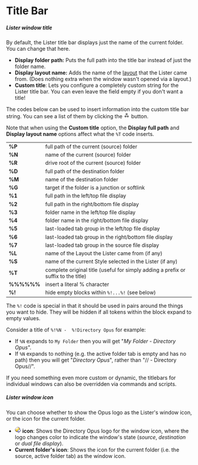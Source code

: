 # Title Bar

##### Lister window title

By default, the Lister title bar displays just the name of the current folder. You can change that here.

- **Display folder path:** Puts the full path into the title bar instead of just the folder name.
- **Display layout name:** Adds the name of the [layout](/Manual/basic_concepts/the_lister/layouts/RAEDME.md) that the Lister came from. (Does nothing extra when the window wasn't opened via a layout.)
- **Custom title**: Lets you configure a completely custom string for the Lister title bar. You can even leave the field empty if you don't want a title!

The codes below can be used to insert information into the custom title bar string. You can see a list of them by clicking the ![building_blocks.png](/Manual/images/media/13/building_blocks.png) button.

Note that when using the **Custom title** option, the **Display full path** and **Display layout name** options affect what the `%T` code inserts.

|            |                                                                                     |
|------------|-------------------------------------------------------------------------------------|
| **%P**     | full path of the current (source) folder                                            |
| **%N**     | name of the current (source) folder                                                 |
| **%R**     | drive root of the current (source) folder                                           |
| **%D**     | full path of the destination folder                                                 |
| **%M**     | name of the destination folder                                                      |
| **%G**     | target if the folder is a junction or softlink                                      |
| **%1**     | full path in the left/top file display                                              |
| **%2**     | full path in the right/bottom file display                                          |
| **%3**     | folder name in the left/top file display                                            |
| **%4**     | folder name in the right/bottom file display                                        |
| **%5**     | last-loaded tab group in the left/top file display                                  |
| **%6**     | last-loaded tab group in the right/bottom file display                              |
| **%7**     | last-loaded tab group in the source file display                                    |
| **%L**     | name of the Layout the Lister came from (if any)                                    |
| **%S**     | name of the current Style selected in the Lister (if any)                           |
| **%T**     | complete original title (useful for simply adding a prefix or suffix to the title)  |
| **%%%%%%** | insert a literal % character                                                        |
| **%!**     | hide empty blocks within `%!...%!` (see below) |

The `%!` code is special in that it should be used in pairs around the things you want to hide. They will be hidden if all tokens within the block expand to empty values.

Consider a title of `%!%N -  %!Directory Opus` for example:

- If `%N` expands to `My Folder` then you will get "*My Folder - Directory Opus*".
- If `%N` expands to nothing (e.g. the active folder tab is empty and has no path) then you will get "*Directory Opus*", rather than "// - Directory Opus//".

If you need something even more custom or dynamic, the titlebars for individual windows can also be overridden via commands and scripts.

##### Lister window icon

You can choose whether to show the Opus logo as the Lister's window icon, or the icon for the current folder.

- ![lightbulb_small.png](/Manual/images/media/13/lightbulb_small.png) **icon**: Shows the Directory Opus logo for the window icon, where the logo changes color to indicate the window's state (*source*, *destination* or *dual file display*).
- **Current folder's icon**: Shows the icon for the current folder (i.e. the source, active folder tab) as the window icon.
